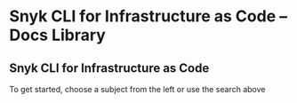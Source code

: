 # Snyk CLI for Infrastructure as Code – Docs Library

##  Snyk CLI for Infrastructure as Code

To get started, choose a subject from the left or use the search above

